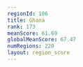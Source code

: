 ```yaml
---
regionId: 106
title: Ghana
rank: 173
meanScore: 61.69
globalMeanScore: 67.47
numRegions: 220
layout: region_score
---
```

